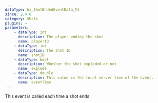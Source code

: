 ```yaml
---
dataType: bz_ShotEndedEventData_V1
since: 2.4.0
category: Shots
plugins: ~
parameters:
    - dataType: int
      description: The player ending the shot
      name: playerID
    - dataType: int
      description: The shot ID
      name: shotID
    - dataType: bool
      description: Whether the shot exploded or not
      name: explode
    - dataType: double
      description: This value is the local server time of the event.
      name: eventTime
---
```


This event is called each time a shot ends
